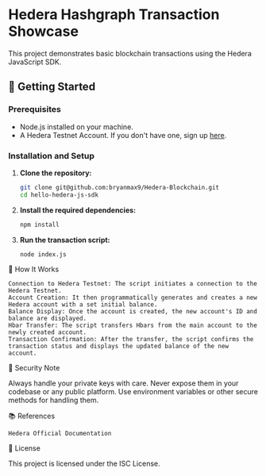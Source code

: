 # Hedera Hashgraph Transaction Showcase

This project demonstrates basic blockchain transactions using the Hedera JavaScript SDK.

## 🚀 Getting Started

### Prerequisites

- Node.js installed on your machine.
- A Hedera Testnet Account. If you don't have one, sign up [here](https://portal.hedera.com/).

### Installation and Setup

1. **Clone the repository:**

   ```bash
   git clone git@github.com:bryanmax9/Hedera-Blockchain.git
   cd hello-hedera-js-sdk
   ```

2. **Install the required dependencies:**

   ```bash
   npm install
   ```

3. **Run the transaction script:**

   ```bash
   node index.js
   ```

🧠 How It Works

    Connection to Hedera Testnet: The script initiates a connection to the Hedera Testnet.
    Account Creation: It then programmatically generates and creates a new Hedera account with a set initial balance.
    Balance Display: Once the account is created, the new account's ID and balance are displayed.
    Hbar Transfer: The script transfers Hbars from the main account to the newly created account.
    Transaction Confirmation: After the transfer, the script confirms the transaction status and displays the updated balance of the new account.

🔐 Security Note

Always handle your private keys with care. Never expose them in your codebase or any public platform. Use environment variables or other secure methods for handling them.

📚 References

    Hedera Official Documentation

📝 License

This project is licensed under the ISC License.
